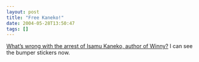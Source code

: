 ```yaml
---
layout: post
title: "Free Kaneko!"
date: 2004-05-28T13:50:47
tags: []
---
```


<p><a href="http://freekaneko.com/en/problem.html">What&#8217;s wrong with the arrest of Isamu Kaneko, author of Winny?</a>  I can see the bumper stickers now.</p>
